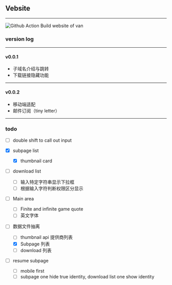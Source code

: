 ## Vebsite

---

![Github Action Build](https://github.com/fqd511/fqd511.github.io/workflows/build/badge.svg?branch=main)
website of van

### version log

---

#### v0.0.1

- 子域名介绍与跳转
- 下载链接隐藏功能

---

#### v0.0.2

- 移动端适配
- 邮件订阅（tiny letter）

---

### todo

- [ ] double shift to call out input
- [x] subpage list
  - [x] thumbnail card
- [ ] download list

  - [ ] 输入特定字符串显示下拉框
  - [ ] 根据输入字符判断权限区分显示

- [ ] Main area

  - [ ] Finite and infinite game quote
  - [ ] 英文字体

- [ ] 数据文件抽离

  - [ ] thumbnail api 提供商列表
  - [x] Subpage 列表
  - [ ] download 列表

- [ ] resume subpage
  - [ ] mobile first
  - [ ] subpage one hide true identity, download list one show identity
